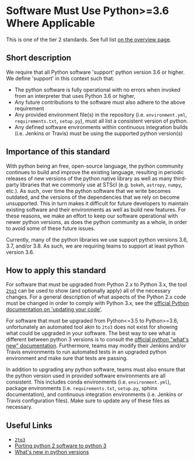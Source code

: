 # Software Must Use Python>=3.6 Where Applicable

This is one of the tier 2 standards. See full list [on the overview page](README.md).


## Short description

We require that all Python software 'support' python version 3.6 or higher.  We define 'support' in this context such that:

- The python software is fully operational with no errors when invoked from an interpreter that uses Python 3.6 or higher,
- Any future contributions to the software must also adhere to the above requirement
- Any provided environment file(s) in the repository (i.e. `environment.yml`, `requirements.txt`, `setup.py`), must all list a consistent version of python.
- Any defined software environments within continuous integration builds (i.e. Jenkins or Travis) must be using the supported python version(s)


## Importance of this standard

With python being an free, open-source language, the python community continues to build and improve the existing language, resulting in periodic releases of new versions of the python native library as well as many third-party libraries that we commonly use at STScI (e.g. `bokeh`, `astropy`, `numpy`, etc.).  As such, over time the python software that we write becomes outdated, and the versions of the dependencies that we rely on become unsupported.  This in turn makes it difficult for future developers to maintain existing software and their environments as well as build new features.  For these reasons, we make an effort to keep our software operational with newer python versions, as does the python community as a whole, in order to avoid some of these future issues.

Currently, many of the python libraries we use support python versions 3.6, 3.7, and/or 3.8.  As such, we are requiring teams to support at least python version 3.6.


## How to apply this standard

For software that must be upgraded from Python 2.x to Python 3.x, the tool [`2to3`](https://docs.python.org/2/library/2to3.html) can be used to show (and optionally apply) all of the necessary changes.  For a general description of what aspects of the Python 2.x code must be changed in order to comply with Python 3.x, see the [official Python documentation on 'updating your code'](https://docs.python.org/3/howto/pyporting.html#update-your-code).

For software that must be upgraded from Python<=3.5 to Python>=3.6, unfortunately an automated tool akin to `2to3` does not exist for showing what could be upgraded in your software.  The best way to see what is different between python 3 versions is to consult the [official python "what's new" documentation](https://docs.python.org/3.8/whatsnew/).  Furthermore, teams may modify their Jenkins and/or Travis environments to run automated tests in an upgraded python environment and make sure that tests are passing.

In addition to upgrading any python software, teams must also ensure that the python version used in provided software environments are all consistent.  This includes conda environments (i.e. `environment.yml`), package environments (i.e. `requirements.txt`, `setup.py`, sphinx documentation), and continuous integration environments (i.e. Jenkins or Travis configuration files).  Make sure to update any of these files as necessary.


## Useful Links

- [`2to3`](https://docs.python.org/2/library/2to3.html)
- [Porting python 2 software to python 3](https://docs.python.org/3/howto/pyporting.html#update-your-code)
- [What's new in python versions](https://docs.python.org/3.8/whatsnew/)
